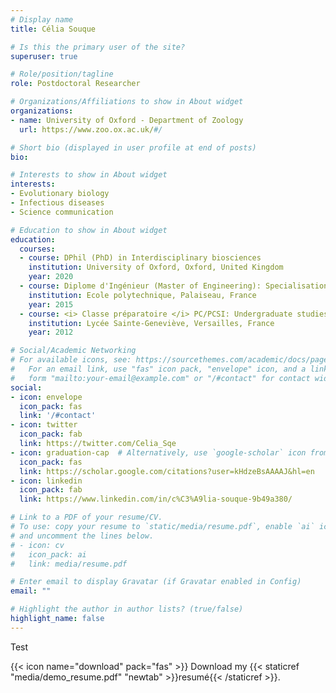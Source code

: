 ```yaml
---
# Display name
title: Célia Souque

# Is this the primary user of the site?
superuser: true

# Role/position/tagline
role: Postdoctoral Researcher

# Organizations/Affiliations to show in About widget
organizations:
- name: University of Oxford - Department of Zoology
  url: https://www.zoo.ox.ac.uk/#/

# Short bio (displayed in user profile at end of posts)
bio: 

# Interests to show in About widget
interests:
- Evolutionary biology
- Infectious diseases
- Science communication

# Education to show in About widget
education:
  courses:
  - course: DPhil (PhD) in Interdisciplinary biosciences
    institution: University of Oxford, Oxford, United Kingdom
    year: 2020
  - course: Diplome d'Ingénieur (Master of Engineering): Specialisation: Biology at the interfaces
    institution: Ecole polytechnique, Palaiseau, France
    year: 2015
  - course: <i> Classe préparatoire </i> PC/PCSI: Undergraduate studies in mathematics, physic and chemistry
    institution: Lycée Sainte-Geneviève, Versailles, France
    year: 2012

# Social/Academic Networking
# For available icons, see: https://sourcethemes.com/academic/docs/page-builder/#icons
#   For an email link, use "fas" icon pack, "envelope" icon, and a link in the
#   form "mailto:your-email@example.com" or "/#contact" for contact widget.
social:
- icon: envelope
  icon_pack: fas
  link: '/#contact'
- icon: twitter
  icon_pack: fab
  link: https://twitter.com/Celia_Sqe
- icon: graduation-cap  # Alternatively, use `google-scholar` icon from `ai` icon pack
  icon_pack: fas
  link: https://scholar.google.com/citations?user=kHdzeBsAAAAJ&hl=en
- icon: linkedin
  icon_pack: fab
  link: https://www.linkedin.com/in/c%C3%A9lia-souque-9b49a380/

# Link to a PDF of your resume/CV.
# To use: copy your resume to `static/media/resume.pdf`, enable `ai` icons in `params.toml`, 
# and uncomment the lines below.
# - icon: cv
#   icon_pack: ai
#   link: media/resume.pdf

# Enter email to display Gravatar (if Gravatar enabled in Config)
email: ""

# Highlight the author in author lists? (true/false)
highlight_name: false
---
```


Test

{{< icon name="download" pack="fas" >}} Download my {{< staticref "media/demo_resume.pdf" "newtab" >}}resumé{{< /staticref >}}.
